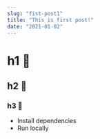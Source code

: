 ```yaml
---
slug: "fist-post1"
title: "This is first post!"
date: "2021-01-02"
---
```



# h1 💩
## h2 🤯
### h3 🥳

- Install dependencies
- Run locally
